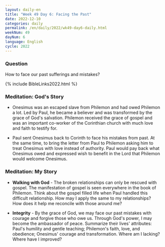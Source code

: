 ```yaml
---
layout: daily-en
title: "Week 49 Day 6: Facing the Past"
date: 2022-12-10
categories: daily
permalink: /en/daily/2022/wk49-day6-daily.html
weekNum: 49
dayNum: 6
language: English
cycle: 2022
---
```


### Question     
How to face our past sufferings and mistakes?

{% include BibleLinks2022.html %} 

### Meditation: God's Story   
+ Onesimus was an escaped slave from Philemon and had owed Philemon a lot. Led by Paul, he became a believer and was transformed by the grace of God's salvation. Philemon received the grace of gospel and was an important co-worker of the Corinthian church with much love and faith to testify for. 

+ Paul sent Onesimus back to Corinth to face his mistakes from past. At the same time, to bring the letter from Paul to Philemon asking him to treat Onesimus with love instead of authority. Paul would pay back what Onesimus owed and expressed wish to benefit in the Lord that Philemon would welcome Onesimus. 

### Meditation: My Story   
+ **Walking with God** - The broken relationships can only be rescued with gospel. The manifestation of gospel is seen everywhere in the book of Philemon. Think about the gospel filled life when Paul handled this difficult relationship. How may I apply the same to my relationships? How does it help me reconcile with those around me? 

+ **Integrity** - By the grace of God, we may face our past mistakes with courage and forgive those who owe us. Through God's power, I may become the ambassador of peace. Summarize their lives' attributes: Paul's humility and gentle teaching; Philemon's faith, love, and obedience; Onesimus' courage and transformation. Where am I lacking? Where have I improved? 
